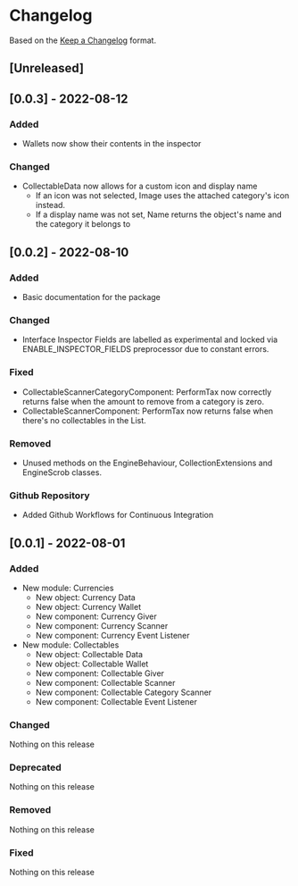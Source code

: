 # Changelog

Based on the [Keep a Changelog](https://keepachangelog.com/en/1.0.0/) format.

## [Unreleased]

## [0.0.3] - 2022-08-12
### Added
- Wallets now show their contents in the inspector
### Changed
- CollectableData now allows for a custom icon and display name
    - If an icon was not selected, Image uses the attached category's icon instead.
    - If a display name was not set, Name returns the object's name and the category it belongs to

## [0.0.2] - 2022-08-10
### Added
- Basic documentation for the package

### Changed
- Interface Inspector Fields are labelled as experimental and locked via ENABLE_INSPECTOR_FIELDS preprocessor due to constant errors.

### Fixed
- CollectableScannerCategoryComponent: PerformTax now correctly returns false when the amount to remove from a category is zero. 
- CollectableScannerComponent: PerformTax now returns false when there's no collectables in the List. 

### Removed
- Unused methods on the EngineBehaviour, CollectionExtensions and EngineScrob classes.

### Github Repository
- Added Github Workflows for Continuous Integration

## [0.0.1] - 2022-08-01
### Added
- New module: Currencies
    - New object: Currency Data
    - New object: Currency Wallet
    - New component: Currency Giver
    - New component: Currency Scanner
    - New component: Currency Event Listener
- New module: Collectables
    - New object: Collectable Data
    - New object: Collectable Wallet
    - New component: Collectable Giver
    - New component: Collectable Scanner
    - New component: Collectable Category Scanner
    - New component: Collectable Event Listener

### Changed
Nothing on this release

### Deprecated
Nothing on this release

### Removed
Nothing on this release

### Fixed
Nothing on this release
